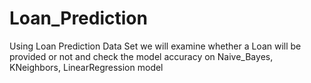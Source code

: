 # Loan_Prediction
Using Loan Prediction Data Set we will examine whether a Loan will be provided or not and check the model accuracy on Naive_Bayes, KNeighbors, LinearRegression model
